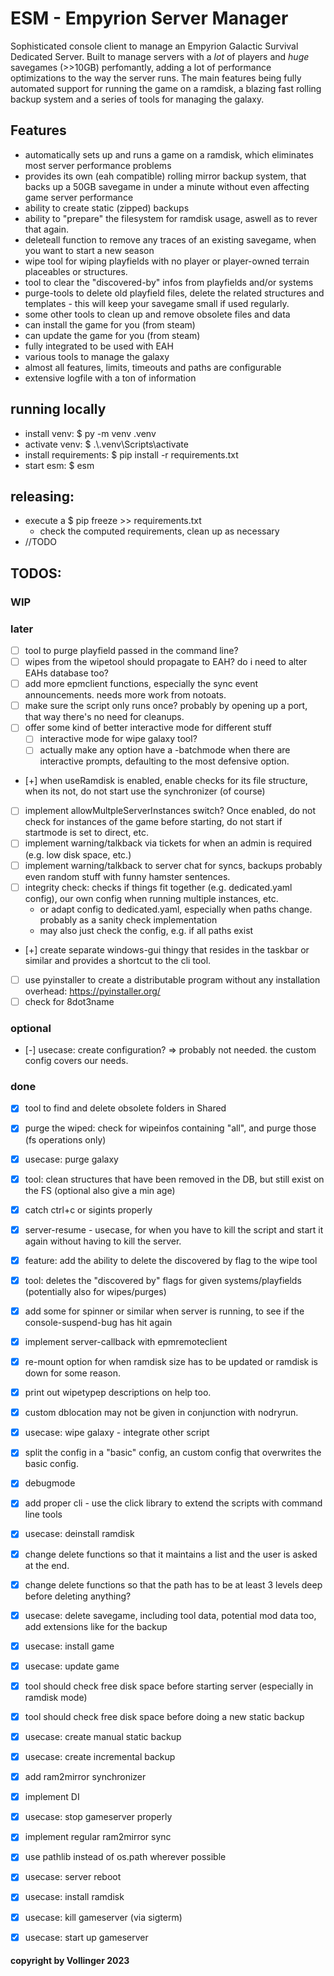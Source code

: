 # ESM - Empyrion Server Manager
Sophisticated console client to manage an Empyrion Galactic Survival Dedicated Server.
Built to manage servers with a *lot* of players and *huge* savegames (>>10GB) perfomantly, adding a lot of performance optimizations to the way the server runs.
The main features being fully automated support for running the game on a ramdisk, a blazing fast rolling backup system and a series of tools for managing the galaxy.

## Features
- automatically sets up and runs a game on a ramdisk, which eliminates most server performance problems
- provides its own (eah compatible) rolling mirror backup system, that backs up a 50GB savegame in under a minute without even affecting game server performance
- ability to create static (zipped) backups
- ability to "prepare" the filesystem for ramdisk usage, aswell as to rever that again.
- deleteall function to remove any traces of an existing savegame, when you want to start a new season
- wipe tool for wiping playfields with no player or player-owned terrain placeables or structures.
- tool to clear the "discovered-by" infos from playfields and/or systems
- purge-tools to delete old playfield files, delete the related structures and templates - this will keep your savegame small if used regularly.
- some other tools to clean up and remove obsolete files and data
- can install the game for you (from steam)
- can update the game for you (from steam)
- fully integrated to be used with EAH
- various tools to manage the galaxy
- almost all features, limits, timeouts and paths are configurable
- extensive logfile with a ton of information

## running locally
* install venv: $ py -m venv .venv
* activate venv: $ .\\.venv\Scripts\activate
* install requirements: $ pip install -r requirements.txt
* start esm: $ esm

## releasing:
* execute a $ pip freeze >> requirements.txt
  * check the computed requirements, clean up as necessary
* //TODO

## TODOS:
### WIP

### later
- [ ] tool to purge playfield passed in the command line?
- [ ] wipes from the wipetool should propagate to EAH? do i need to alter EAHs database too?
- [ ] add more epmclient functions, especially the sync event announcements. needs more work from notoats.
- [ ] make sure the script only runs once? probably by opening up a port, that way there's no need for cleanups.
- [ ] offer some kind of better interactive mode for different stuff
  - [ ] interactive mode for wipe galaxy tool?
  - [ ] actually make any option have a -batchmode when there are interactive prompts, defaulting to the most defensive option.
- [+] when useRamdisk is enabled, enable checks for its file structure, when its not, do not start use the synchronizer (of course)
- [ ] implement allowMultpleServerInstances switch? Once enabled, do not check for instances of the game before starting, do not start if startmode is set to direct, etc.
- [ ] implement warning/talkback via tickets for when an admin is required (e.g. low disk space, etc.)
- [ ] implement warning/talkback to server chat for syncs, backups probably even random stuff with funny hamster sentences.
- [ ] integrity check: checks if things fit together (e.g. dedicated.yaml config), our own config when running multiple instances, etc.
    * or adapt config to dedicated.yaml, especially when paths change. probably as a sanity check implementation
    * may also just check the config, e.g. if all paths exist
- [+] create separate windows-gui thingy that resides in the taskbar or similar and provides a shortcut to the cli tool.
- [ ] use pyinstaller to create a distributable program without any installation overhead: https://pyinstaller.org/
- [ ] check for 8dot3name

### optional
- [-] usecase: create configuration? => probably not needed. the custom config covers our needs.

### done
- [x] tool to find and delete obsolete folders in Shared
- [x] purge the wiped: check for wipeinfos containing "all", and purge those (fs operations only)
- [x] usecase: purge galaxy
- [x] tool: clean structures that have been removed in the DB, but still exist on the FS (optional also give a min age)
- [x] catch ctrl+c or sigints properly
- [x] server-resume - usecase, for when you have to kill the script and start it again without having to kill the server.
- [x] feature: add the ability to delete the discovered by flag to the wipe tool
- [x] tool: deletes the "discovered by" flags for given systems/playfields (potentially also for wipes/purges)
- [x] add some for spinner or similar when server is running, to see if the console-suspend-bug has hit again
- [x] implement server-callback with epmremoteclient
- [x] re-mount option for when ramdisk size has to be updated or ramdisk is down for some reason.
- [x] print out wipetypep descriptions on help too.
- [x] custom dblocation may not be given in conjunction with nodryrun.
- [x] usecase: wipe galaxy - integrate other script
- [x] split the config in a "basic" config, an custom config that overwrites the basic config.
- [x] debugmode
- [x] add proper cli - use the click library to extend the scripts with command line tools
- [x] usecase: deinstall ramdisk
- [x] change delete functions so that it maintains a list and the user is asked at the end.
- [x] change delete functions so that the path has to be at least 3 levels deep before deleting anything?
- [x] usecase: delete savegame, including tool data, potential mod data too, add extensions like for the backup
- [x] usecase: install game
- [x] usecase: update game
- [x] tool should check free disk space before starting server (especially in ramdisk mode)
- [x] tool should check free disk space before doing a new static backup
- [x] usecase: create manual static backup
- [x] usecase: create incremental backup
- [x] add ram2mirror synchronizer
- [x] implement DI
- [x] usecase: stop gameserver properly
- [x] implement regular ram2mirror sync
- [x] use pathlib instead of os.path wherever possible
- [x] usecase: server reboot
- [x] usecase: install ramdisk
- [x] usecase: kill gameserver (via sigterm)
- [x] usecase: start up gameserver


#### copyright by Vollinger 2023